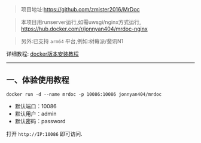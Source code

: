 >  项目地址:<https://github.com/zmister2016/MrDoc>

> 本项目用runserver运行,如需uwsgi/nginx方式运行, https://hub.docker.com/r/jonnyan404/mrdoc-nginx

> 另外:已支持 `arm64` 平台,例如:树莓派/斐讯N1

详细教程: [docker版本安装教程](https://www.mrdoc.fun)

---

## 一、体验使用教程

`docker run -d --name mrdoc -p 10086:10086 jonnyan404/mrdoc`

- 默认端口：10086
- 默认用户：admin
- 默认密码：password

 打开 `http://IP:10086` 即可访问.
